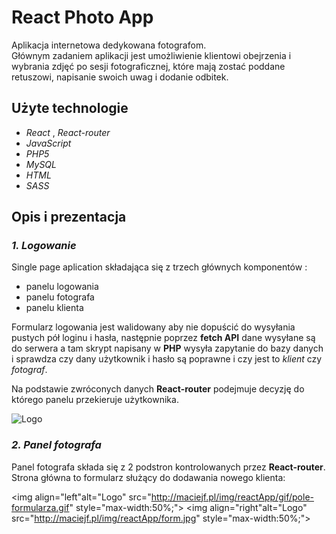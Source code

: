 # React Photo App

Aplikacja internetowa dedykowana fotografom. <br>
Głównym zadaniem aplikacji jest umożliwienie klientowi obejrzenia i wybrania zdjęć po sesji fotograficznej, które mają zostać poddane retuszowi, napisanie swoich uwag i dodanie odbitek.

## Użyte technologie

- _React_ , _React-router_
- _JavaScript_
- _PHP5_
- _MySQL_
- _HTML_
- _SASS_

## Opis i prezentacja

### **_1. Logowanie_**

Single page aplication składająca się z trzech głównych komponentów :

- panelu logowania
- panelu fotografa
- panelu klienta

Formularz logowania jest walidowany aby nie dopuścić do wysyłania pustych pół loginu i hasła, następnie poprzez **fetch API** dane wysyłane są do serwera a tam skrypt napisany w **PHP** wysyła zapytanie do bazy danych i sprawdza czy dany użytkownik i hasło są poprawne i czy jest to _klient_ czy _fotograf_.

Na podstawie zwróconych danych **React-router** podejmuje decyzję do którego panelu przekieruje użytkownika.

<img alt="Logo" src="http://maciejf.pl/img/reactApp/gif/login.gif" style="max-width:100%;">


### **_2. Panel fotografa_**

Panel fotografa składa się z 2 podstron kontrolowanych przez **React-router**. <br>
Strona główna to formularz służący do dodawania nowego klienta:

<img align="left"alt="Logo" src="http://maciejf.pl/img/reactApp/gif/pole-formularza.gif" style="max-width:50%;">
<img align="right"alt="Logo" src="http://maciejf.pl/img/reactApp/form.jpg" style="max-width:50%;">

